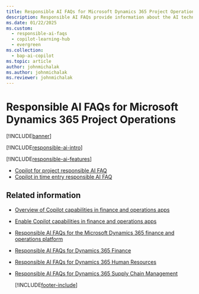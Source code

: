 ```yaml
---
title: Responsible AI FAQs for Microsoft Dynamics 365 Project Operations
description: Responsible AI FAQs provide information about the AI technology used in Microsoft Dynamics 365 Project Operations, along with key considerations and details about how the AI is used, how it was tested and evaluated, and any specific limitations.
ms.date: 01/22/2025
ms.custom: 
  - responsible-ai-faqs
  - copilot-learning-hub
  - evergreen
ms.collection:
  - bap-ai-copilot 
ms.topic: article
author: johnmichalak
ms.author: johnmichalak
ms.reviewer: johnmichalak
---
```


# Responsible AI FAQs for Microsoft Dynamics 365 Project Operations

[!INCLUDE[banner](../includes/banner.md)]

[!INCLUDE[responsible-ai-intro](../includes/responsible-ai.intro.md)]

[!INCLUDE[responsible-ai-features](../includes/responsible-ai-features.md)]


- [Copilot for project responsible AI FAQ](copilot-for-project-faq.md)
- [Copilot in time entry responsible AI FAQ](copilot-in-time-entry-faqs.md)

## Related information

- [Overview of Copilot capabilities in finance and operations apps](/dynamics365/fin-ops-core/fin-ops/copilot/copilot-for-finance-operations)
- [Enable Copilot capabilities in finance and operations apps](/dynamics365/fin-ops-core/dev-itpro/copilot/enable-copilot)
- [Responsible AI FAQs for the Microsoft Dynamics 365 finance and operations platform](/dynamics365/fin-ops-core/dev-itpro/responsible-ai/responsible-ai-overview)
- [Responsible AI FAQs for Dynamics 365 Finance](/dynamics365/finance/transparency-note)
- [Responsible AI FAQs for Dynamics 365 Human Resources](/dynamics365/human-resources/transpar-note-hr)
- [Responsible AI FAQs for Dynamics 365 Supply Chain Management](/dynamics365/supply-chain/responsible-ai-overview)

  [!INCLUDE[footer-include](../../../includes/footer-banner.md)]
